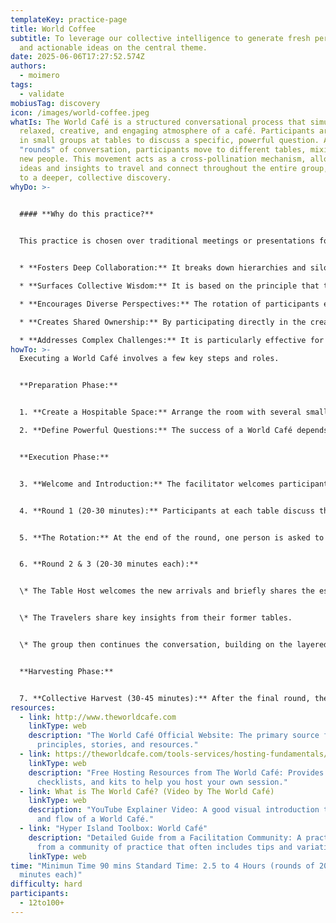 ```yaml
---
templateKey: practice-page
title: World Coffee
subtitle: To leverage our collective intelligence to generate fresh perspectives
  and actionable ideas on the central theme.
date: 2025-06-06T17:27:52.574Z
authors:
  - moimero
tags:
  - validate
mobiusTag: discovery
icon: /images/world-coffee.jpeg
whatIs: The World Café is a structured conversational process that simulates the
  relaxed, creative, and engaging atmosphere of a café. Participants are seated
  in small groups at tables to discuss a specific, powerful question. After set
  "rounds" of conversation, participants move to different tables, mixing with
  new people. This movement acts as a cross-pollination mechanism, allowing
  ideas and insights to travel and connect throughout the entire group, leading
  to a deeper, collective discovery.
whyDo: >-
  

  #### **Why do this practice?**


  This practice is chosen over traditional meetings or presentations for several key reasons:


  * **Fosters Deep Collaboration:** It breaks down hierarchies and silos, encouraging authentic dialogue among people who might not normally interact.

  * **Surfaces Collective Wisdom:** It is based on the principle that the knowledge and answers a group seeks are already present within its members. The Café provides a method to surface this collective wisdom.

  * **Encourages Diverse Perspectives:** The rotation of participants ensures that ideas are examined from multiple viewpoints, leading to more robust and innovative solutions.

  * **Creates Shared Ownership:** By participating directly in the creation of ideas and solutions, individuals feel a greater sense of ownership and are more likely to be committed to follow-up actions.

  * **Addresses Complex Challenges:** It is particularly effective for exploring complex, adaptive challenges that do not have a single, simple answer.
howTo: >-
  Executing a World Café involves a few key steps and roles.


  **Preparation Phase:**


  1. **Create a Hospitable Space:** Arrange the room with several small tables (for 4-5 people each) to feel like a café. Cover tables with paper "tablecloths" and provide plenty of colorful markers for doodling and writing down ideas.

  2. **Define Powerful Questions:** The success of a World Café depends on the quality of its questions. They should be open-ended, relevant to the group, and thought-provoking. You can use one question for all rounds or a series of questions that build on each other.


  **Execution Phase:** 


  3. **Welcome and Introduction:** The facilitator welcomes participants, explains the purpose of the session, the process (including the rotations), and the "Café Etiquette" (e.g., focus on what matters, contribute your thinking, listen to understand, connect diverse perspectives). 


  4. **Round 1 (20-30 minutes):** Participants at each table discuss the first powerful question. They are encouraged to write, draw, and connect ideas on their paper tablecloths. 


  5. **The Rotation:** At the end of the round, one person is asked to remain at the table as the "Table Host." All other participants ("Travelers") move to a different table. 


  6. **Round 2 & 3 (20-30 minutes each):** 


  \* The Table Host welcomes the new arrivals and briefly shares the essence of the previous conversation. 


  \* The Travelers share key insights from their former tables. 


  \* The group then continues the conversation, building on the layered ideas. This cycle is typically repeated for 2-3 rounds.


  **Harvesting Phase:** 


  7. **Collective Harvest (30-45 minutes):** After the final round, the entire group comes together to "harvest" the collective discoveries. A facilitator asks the group to share patterns, themes, key insights, and deeper questions that emerged from their conversations. These are captured on a flip chart or whiteboard for everyone to see, creating a visual map of the group's collective intelligence.
resources:
  - link: http://www.theworldcafe.com
    linkType: web
    description: "The World Café Official Website: The primary source for
      principles, stories, and resources."
  - link: https://theworldcafe.com/tools-services/hosting-fundamentals/
    linkType: web
    description: "Free Hosting Resources from The World Café: Provides free guides,
      checklists, and kits to help you host your own session."
  - link: What is The World Café? (Video by The World Café)
    linkType: web
    description: "YouTube Explainer Video: A good visual introduction to the concept
      and flow of a World Café."
  - link: "Hyper Island Toolbox: World Café"
    description: "Detailed Guide from a Facilitation Community: A practical guide
      from a community of practice that often includes tips and variations."
    linkType: web
time: "Minimun Time 90 mins Standard Time: 2.5 to 4 Hours (rounds of 20-30
  minutes each)"
difficulty: hard
participants:
  - 12to100+
---
```

